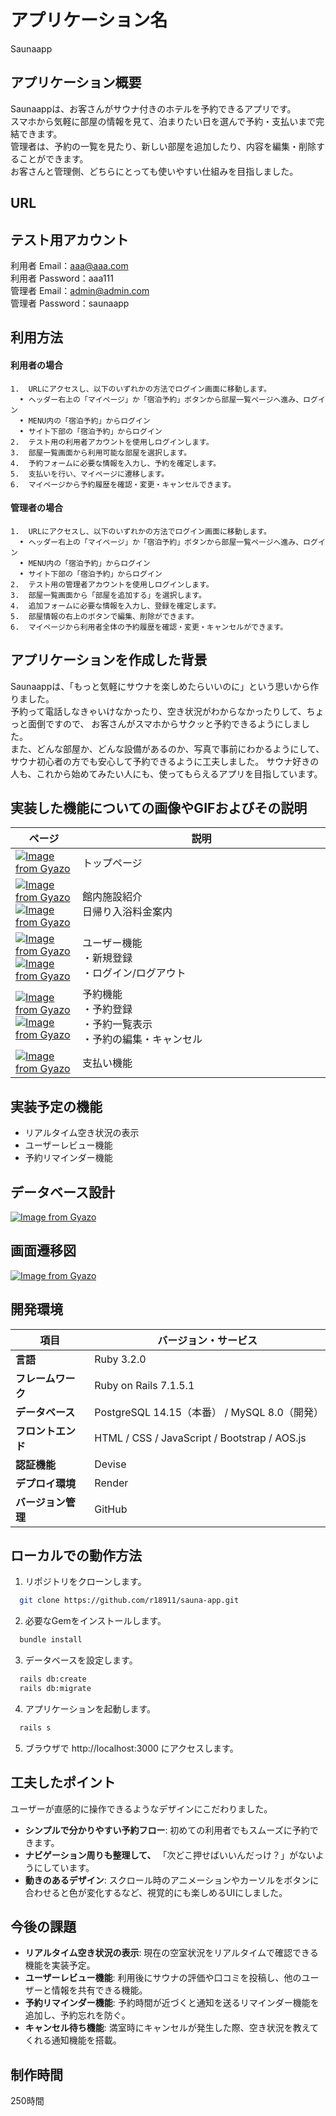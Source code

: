 # アプリケーション名
Saunaapp

## アプリケーション概要
Saunaappは、お客さんがサウナ付きのホテルを予約できるアプリです。
<br>スマホから気軽に部屋の情報を見て、泊まりたい日を選んで予約・支払いまで完結できます。
<br>管理者は、予約の一覧を見たり、新しい部屋を追加したり、内容を編集・削除することができます。
<br>お客さんと管理側、どちらにとっても使いやすい仕組みを目指しました。

## URL


## テスト用アカウント
利用者 Email：aaa@aaa.com
<br>利用者 Password：aaa111
<br>管理者 Email：admin@admin.com
<br>管理者 Password：saunaapp

## 利用方法
#### 利用者の場合<br>
	1.	URLにアクセスし、以下のいずれかの方法でログイン画面に移動します。
	  •	ヘッダー右上の「マイページ」か「宿泊予約」ボタンから部屋一覧ページへ進み、ログイン
	  •	MENU内の「宿泊予約」からログイン
	  •	サイト下部の「宿泊予約」からログイン
	2.	テスト用の利用者アカウントを使用しログインします。
	3.	部屋一覧画面から利用可能な部屋を選択します。
	4.	予約フォームに必要な情報を入力し、予約を確定します。
	5.	支払いを行い、マイページに遷移します。
	6.	マイページから予約履歴を確認・変更・キャンセルできます。

#### 管理者の場合<br>
	1.	URLにアクセスし、以下のいずれかの方法でログイン画面に移動します。
	  •	ヘッダー右上の「マイページ」か「宿泊予約」ボタンから部屋一覧ページへ進み、ログイン
	  •	MENU内の「宿泊予約」からログイン
	  •	サイト下部の「宿泊予約」からログイン
	2.	テスト用の管理者アカウントを使用しログインします。
	3.	部屋一覧画面から「部屋を追加する」を選択します。
	4.	追加フォームに必要な情報を入力し、登録を確定します。
	5.	部屋情報の右上のボタンで編集、削除ができます。
	6.	マイページから利用者全体の予約履歴を確認・変更・キャンセルができます。

## アプリケーションを作成した背景
Saunaappは、「もっと気軽にサウナを楽しめたらいいのに」という思いから作りました。
<br>予約って電話しなきゃいけなかったり、空き状況がわからなかったりして、ちょっと面倒ですので、
お客さんがスマホからサクッと予約できるようにしました。
<br>また、どんな部屋か、どんな設備があるのか、写真で事前にわかるようにして、
サウナ初心者の方でも安心して予約できるように工夫しました。
サウナ好きの人も、これから始めてみたい人にも、使ってもらえるアプリを目指しています。

## 実装した機能についての画像やGIFおよびその説明
|ページ|説明|
|---|------------------|
|[![Image from Gyazo](https://i.gyazo.com/2d7c477e5281ed5f9bcbac7a45efb051.gif)](https://gyazo.com/2d7c477e5281ed5f9bcbac7a45efb051)|トップページ　　　　　　　　　　　　　　　　　　　　　　|
|[![Image from Gyazo](https://i.gyazo.com/0dfa503839992beeb613340ed2f3c889.gif)](https://gyazo.com/0dfa503839992beeb613340ed2f3c889)[![Image from Gyazo](https://i.gyazo.com/89f2005eee53cb27cd074d104b034ac1.gif)](https://gyazo.com/89f2005eee53cb27cd074d104b034ac1)|館内施設紹介<br>日帰り入浴料金案内|
|[![Image from Gyazo](https://i.gyazo.com/761760ca14f347abedd4877ffeea1c9a.gif)](https://gyazo.com/761760ca14f347abedd4877ffeea1c9a)[![Image from Gyazo](https://i.gyazo.com/3cb7814063e51dda644d8f4d0518479a.gif)](https://gyazo.com/3cb7814063e51dda644d8f4d0518479a)|ユーザー機能<br>・新規登録<br>・ログイン/ログアウト|
|[![Image from Gyazo](https://i.gyazo.com/2ff85349656ff8592dd73f045a0e1950.gif)](https://gyazo.com/2ff85349656ff8592dd73f045a0e1950)[![Image from Gyazo](https://i.gyazo.com/5be501aed9ab859666d6afb216772344.gif)](https://gyazo.com/5be501aed9ab859666d6afb216772344)|予約機能<br>・予約登録<br>・予約一覧表示<br>・予約の編集・キャンセル|
|[![Image from Gyazo](https://i.gyazo.com/d260100244d228aae79b4586894e14d4.gif)](https://gyazo.com/d260100244d228aae79b4586894e14d4)|支払い機能|

## 実装予定の機能
- リアルタイム空き状況の表示
- ユーザーレビュー機能
- 予約リマインダー機能

## データベース設計
[![Image from Gyazo](https://i.gyazo.com/31e282ea3873331f3cfb120bb8009910.png)](https://gyazo.com/31e282ea3873331f3cfb120bb8009910)


## 画面遷移図
[![Image from Gyazo](https://i.gyazo.com/01b243a14aae5172e991ca4c19e7f632.png)](https://gyazo.com/01b243a14aae5172e991ca4c19e7f632)


## 開発環境
| 項目               | バージョン・サービス |
|------------------|-----------------|
| **言語**        | Ruby 3.2.0 |
| **フレームワーク** | Ruby on Rails 7.1.5.1 |
| **データベース**  | PostgreSQL 14.15（本番） / MySQL 8.0（開発） |
| **フロントエンド** | HTML / CSS / JavaScript / Bootstrap / AOS.js |
| **認証機能**    | Devise |
| **デプロイ環境** | Render |
| **バージョン管理** | GitHub |

## ローカルでの動作方法

1. リポジトリをクローンします。
```bash
  git clone https://github.com/r18911/sauna-app.git
```

2. 必要なGemをインストールします。
```bash
  bundle install
```

3. データベースを設定します。
```bash
  rails db:create
  rails db:migrate
```

4. アプリケーションを起動します。
```bash
  rails s
```

5. ブラウザで http://localhost:3000 にアクセスします。


## 工夫したポイント
ユーザーが直感的に操作できるようなデザインにこだわりました。
- **シンプルで分かりやすい予約フロー**: 初めての利用者でもスムーズに予約できます。
- **ナビゲーション周りも整理して、** 「次どこ押せばいいんだっけ？」がないようにしています。
- **動きのあるデザイン**: スクロール時のアニメーションやカーソルをボタンに合わせると色が変化するなど、視覚的にも楽しめるUIにしました。

## 今後の課題
- **リアルタイム空き状況の表示**: 現在の空室状況をリアルタイムで確認できる機能を実装予定。
- **ユーザーレビュー機能**: 利用後にサウナの評価や口コミを投稿し、他のユーザーと情報を共有できる機能。
- **予約リマインダー機能**: 予約時間が近づくと通知を送るリマインダー機能を追加し、予約忘れを防ぐ。
- **キャンセル待ち機能**: 満室時にキャンセルが発生した際、空き状況を教えてくれる通知機能を搭載。

## 制作時間
250時間

